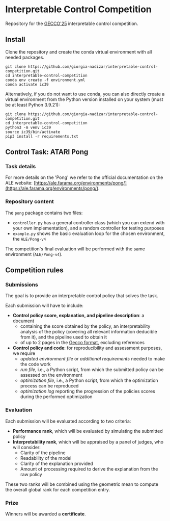 # Interpretable Control Competition

Repository for the [GECCO'25](https://gecco-2025.sigevo.org/HomePage) interpretable control competition.

## Install

Clone the repository and create the conda virtual environment with all needed packages.

```shell
git clone https://github.com/giorgia-nadizar/interpretable-control-competition.git
cd interpretable-control-competition
conda env create -f environment.yml
conda activate ic39
```

Alternatively, if you do not want to use conda, you can also directly create a virtual environment from the Python version installed on your system (must be at least Python 3.9.21):

```shell
git clone https://github.com/giorgia-nadizar/interpretable-control-competition.git
cd interpretable-control-competition
python3 -m venv ic39
source ic39/bin/activate
pip3 install -r requirements.txt
```

## Control Task: ATARI Pong

### Task details

For more details on the 'Pong' we refer to the official documentation on the ALE website:
[https://ale.farama.org/environments/pong/](https://ale.farama.org/environments/pong/).

### Repository content

The `pong` package contains two files:

- `controller.py` has a general controller class (which you can extend with your own implementation),
  and a random controller for testing purposes
- `example.py` shows the basic evaluation loop for the chosen environment, the `ALE/Pong-v4`

The competition's final evaluation will be performed with the same environment (`ALE/Pong-v4`).


## Competition rules

### Submissions

The goal is to provide an interpretable control policy that solves the task.

Each submission will have to include:

- **Control policy score, explanation, and pipeline description**: a document
    - containing the score obtained by the policy, an interpretability analysis of the policy (covering all
      relevant information deducible from it), and the pipeline used to obtain it
    - of up to 2 pages in the [Gecco format](https://gecco-2025.sigevo.org/Call-for-Papers), excluding references
- **Control policy and code**: for reproducibility and assessment purposes, we require
    - _updated environment file_ or _additional requirements_ needed to make the code work
    - _run file_, i.e., a Python script, from which the submitted policy can be assessed on the environment
    - _optimization file_, i.e., a Python script, from which the optimization process can be reproduced
    - _optimization log_ reporting the progression of the policies scores during the performed optimization

### Evaluation  

Each submission will be evaluated according to two criteria:

- **Performance rank**, which will be evaluated by simulating the submitted policy
- **Interpretability rank**, which will be appraised by a panel of judges, who will consider:
    - Clarity of the pipeline
    - Readability of the model
    - Clarity of the explanation provided
    - Amount of processing required to derive the explanation from the raw policy

These two ranks will be combined using the geometric mean to compute the overall global rank for each competition entry.

### Prize

Winners will be awarded a **certificate**.


